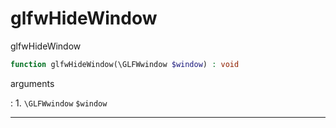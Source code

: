 # glfwHideWindow
glfwHideWindow

```php
function glfwHideWindow(\GLFWwindow $window) : void
```



arguments

:    1. `\GLFWwindow` `$window` 



---
     